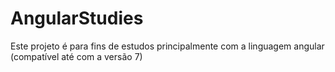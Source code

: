 # AngularStudies
Este projeto é para fins de estudos principalmente com a linguagem angular (compatível até com a versão 7)
